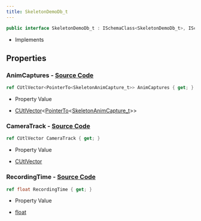 ```yaml
---
title: SkeletonDemoDb_t
---
```


```csharp
public interface SkeletonDemoDb_t : ISchemaClass<SkeletonDemoDb_t>, ISchemaField, ISchemaClass, INativeHandle
```

- Implements

## Properties

### **AnimCaptures** - [Source Code](https://github.com/swiftly-solution/swiftlys2/blob/main/managed/src/SwiftlyS2.Generated/Schemas/Interfaces/SkeletonDemoDb_t.cs#L16)

```csharp
ref CUtlVector<PointerTo<SkeletonAnimCapture_t>> AnimCaptures { get; }
```

- Property Value

- [CUtlVector](/docs/api/-1)<[PointerTo](/docs/api/shared/natives/pointerto-1)<[SkeletonAnimCapture_t](/docs/api/shared/schemadefinitions/skeletonanimcapture_t)>>

### **CameraTrack** - [Source Code](https://github.com/swiftly-solution/swiftlys2/blob/main/managed/src/SwiftlyS2.Generated/Schemas/Interfaces/SkeletonDemoDb_t.cs#L19)

```csharp
ref CUtlVector CameraTrack { get; }
```

- Property Value

- [CUtlVector](/docs/api/)

### **RecordingTime** - [Source Code](https://github.com/swiftly-solution/swiftlys2/blob/main/managed/src/SwiftlyS2.Generated/Schemas/Interfaces/SkeletonDemoDb_t.cs#L21)

```csharp
ref float RecordingTime { get; }
```

- Property Value

- [float](https://learn.microsoft.com/dotnet/api/system.single)

